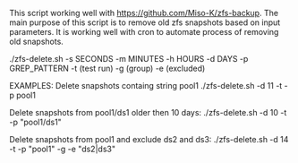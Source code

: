 This script working well with https://github.com/Miso-K/zfs-backup.
The main purpose of this script is to remove old zfs snapshots based on input parameters.
It is working well with cron to automate process of removing old snapshots.

./zfs-delete.sh -s SECONDS -m MINUTES -h HOURS -d DAYS -p GREP_PATTERN -t (test run) -g (group) -e (excluded)

EXAMPLES:
Delete snapshots containg string pool1
./zfs-delete.sh -d 11 -t -p pool1

Delete snapshots from pool1/ds1 older then 10 days:
./zfs-delete.sh -d 10 -t -p "pool1/ds1"

Delete snapshots from pool1 and exclude ds2 and ds3:
./zfs-delete.sh -d 14 -t -p "pool1" -g -e "ds2|ds3"
